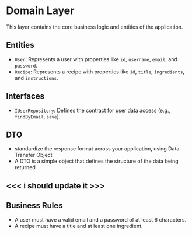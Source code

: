 # Domain Layer

This layer contains the core business logic and entities of the application.

## Entities
- `User`: Represents a user with properties like `id`, `username`, `email`, and `password`.
- `Recipe`: Represents a recipe with properties like `id`, `title`, `ingredients`, and `instructions`.

## Interfaces
- `IUserRepository`: Defines the contract for user data access (e.g., `findByEmail`, `save`).

## DTO
- standardize the response format across your application, using Data Transfer Object
- A DTO is a simple object that defines the structure of the data being returned

## <<< i should update it >>>
## Business Rules
- A user must have a valid email and a password of at least 6 characters.
- A recipe must have a title and at least one ingredient.